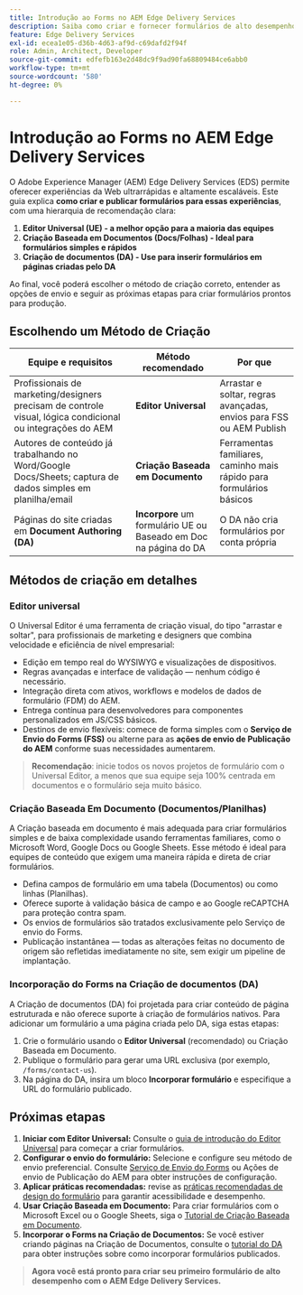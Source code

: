 ```yaml
---
title: Introdução ao Forms no AEM Edge Delivery Services
description: Saiba como criar e fornecer formulários de alto desempenho no Adobe Experience Manager Edge Delivery Services, com ênfase na abordagem de criação do Editor universal.
feature: Edge Delivery Services
exl-id: ecea1e05-d36b-4d63-af9d-c69dafd2f94f
role: Admin, Architect, Developer
source-git-commit: edfefb163e2d48dc9f9ad90fa68809484ce6abb0
workflow-type: tm+mt
source-wordcount: '580'
ht-degree: 0%

---
```



# Introdução ao Forms no AEM Edge Delivery Services

<!--
<span class="preview"> This is a pre-release feature available through our <a href="https://experienceleague.adobe.com/docs/experience-manager-cloud-service/content/release-notes/prerelease.html#new-features">pre-release channel</a>. </span>
-->

O Adobe Experience Manager (AEM) Edge Delivery Services (EDS) permite oferecer experiências da Web ultrarrápidas e altamente escaláveis. Este guia explica **como criar e publicar formulários para essas experiências**, com uma hierarquia de recomendação clara:

1. **Editor Universal (UE) - a melhor opção para a maioria das equipes**
2. **Criação Baseada em Documentos (Docs/Folhas) - Ideal para formulários simples e rápidos**
3. **Criação de documentos (DA) - Use para inserir formulários em páginas criadas pelo DA**

Ao final, você poderá escolher o método de criação correto, entender as opções de envio e seguir as próximas etapas para criar formulários prontos para produção.



## Escolhendo um Método de Criação

| Equipe e requisitos | Método recomendado | Por que |
|--------------------|--------------------|-----|
| Profissionais de marketing/designers precisam de controle visual, lógica condicional ou integrações do AEM | **Editor Universal** | Arrastar e soltar, regras avançadas, envios para FSS ou AEM Publish |
| Autores de conteúdo já trabalhando no Word/Google Docs/Sheets; captura de dados simples em planilha/email | **Criação Baseada em Documento** | Ferramentas familiares, caminho mais rápido para formulários básicos |
| Páginas do site criadas em **Document Authoring (DA)** | **Incorpore** um formulário UE ou Baseado em Doc na página do DA | O DA não cria formulários por conta própria |


## Métodos de criação em detalhes

### Editor universal

O Universal Editor é uma ferramenta de criação visual, do tipo &quot;arrastar e soltar&quot;, para profissionais de marketing e designers que combina velocidade e eficiência de nível empresarial:

- Edição em tempo real do WYSIWYG e visualizações de dispositivos.
- Regras avançadas e interface de validação — nenhum código é necessário.
- Integração direta com ativos, workflows e modelos de dados de formulário (FDM) do AEM.
- Entrega contínua para desenvolvedores para componentes personalizados em JS/CSS básicos.
- Destinos de envio flexíveis: comece de forma simples com o **Serviço de Envio do Forms (FSS)** ou alterne para as **ações de envio de Publicação do AEM** conforme suas necessidades aumentarem.

> **Recomendação**: inicie todos os novos projetos de formulário com o Universal Editor, a menos que sua equipe seja 100% centrada em documentos e o formulário seja muito básico.


### Criação Baseada Em Documento (Documentos/Planilhas)

A Criação baseada em documento é mais adequada para criar formulários simples e de baixa complexidade usando ferramentas familiares, como o Microsoft Word, Google Docs ou Google Sheets. Esse método é ideal para equipes de conteúdo que exigem uma maneira rápida e direta de criar formulários.

- Defina campos de formulário em uma tabela (Documentos) ou como linhas (Planilhas).
- Oferece suporte à validação básica de campo e ao Google reCAPTCHA para proteção contra spam.
- Os envios de formulários são tratados exclusivamente pelo Serviço de envio do Forms.
- Publicação instantânea — todas as alterações feitas no documento de origem são refletidas imediatamente no site, sem exigir um pipeline de implantação.


### Incorporação do Forms na Criação de documentos (DA)

A Criação de documentos (DA) foi projetada para criar conteúdo de página estruturada e não oferece suporte à criação de formulários nativos. Para adicionar um formulário a uma página criada pelo DA, siga estas etapas:

1. Crie o formulário usando o **Editor Universal** (recomendado) ou Criação Baseada em Documento.
2. Publique o formulário para gerar uma URL exclusiva (por exemplo, `/forms/contact-us`).
3. Na página do DA, insira um bloco **Incorporar formulário** e especifique a URL do formulário publicado.

<!-- 
## Feature Comparison

| Capability | Universal Editor | Document-Based | Document Authoring |
|------------|-----------------|----------------|--------------------|
| Visual drag-and-drop | ✅ | – | – |
| Advanced rules editor | ✅ | Limited | – |
| Attachments | ✅ | EA | – |
| reCAPTCHA Enterprise | ✅ | ✅ | Depends on embed |
| Submit to spreadsheet/email | ✅ (FSS) | ✅ (FSS) | Via embed |
| Submit to AEM workflows/FDM | ✅ | – | Via UE embed |
| Custom components (JS/CSS) | ✅ | ✅ | Via embed |
| Localization via Sites | ✅ | Manual | Via embed |

-->

## Próximas etapas

1. **Iniciar com Editor Universal:** Consulte o [guia de introdução do Editor Universal](/help/edge/docs/forms/universal-editor/overview-universal-editor-for-edge-delivery-services-for-forms.md) para começar a criar formulários.
2. **Configurar o envio do formulário:** Selecione e configure seu método de envio preferencial. Consulte [Serviço de Envio do Forms](/help/edge/docs/forms/configure-submission-action-for-eds-forms.md) ou Ações de envio de Publicação do AEM para obter instruções de configuração.
3. **Aplicar práticas recomendadas:** revise as [práticas recomendadas de design do formulário](/help/edge/docs/forms/universal-editor/best-practices-eds-forms.md) para garantir acessibilidade e desempenho.
4. **Usar Criação Baseada em Documento:** Para criar formulários com o Microsoft Excel ou o Google Sheets, siga o [Tutorial de Criação Baseada em Documento](/help/edge/docs/forms/tutorial.md).
5. **Incorporar o Forms na Criação de Documentos:** Se você estiver criando páginas na Criação de Documentos, consulte o [tutorial do DA](https://www.aem.live/developer/da-tutorial) para obter instruções sobre como incorporar formulários publicados.

> **Agora você está pronto para criar seu primeiro formulário de alto desempenho com o AEM Edge Delivery Services.**